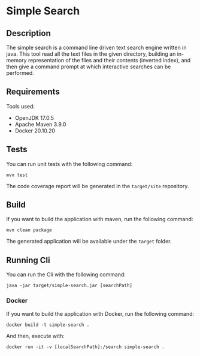 # Simple Search

## Description

The simple search is a command line driven text search engine written in java. This tool read all the text files in the given directory, building an in-memory representation of the files
and their contents (inverted index), and then give a command prompt at which interactive searches can be performed.

## Requirements

Tools used:
- OpenJDK 17.0.5
- Apache Maven 3.9.0
- Docker 20.10.20

## Tests

You can run unit tests with the following command: 

 ```shell
 mvn test
 ```

The code coverage report will be generated in the `target/site` repository. 

 ## Build

If you want to build the application with maven, run the following command:

```shell
mvn clean package
```

The generated application will be available under the `target` folder.

## Running Cli

You can run the Cli with the following command:

```shell
java -jar target/simple-search.jar [searchPath]
```

### Docker

If you want to build the application with Docker, run the following command:

```shell
docker build -t simple-search .
```

And then, execute with:

```shell
docker run -it -v [localSearchPath]:/search simple-search .
```
